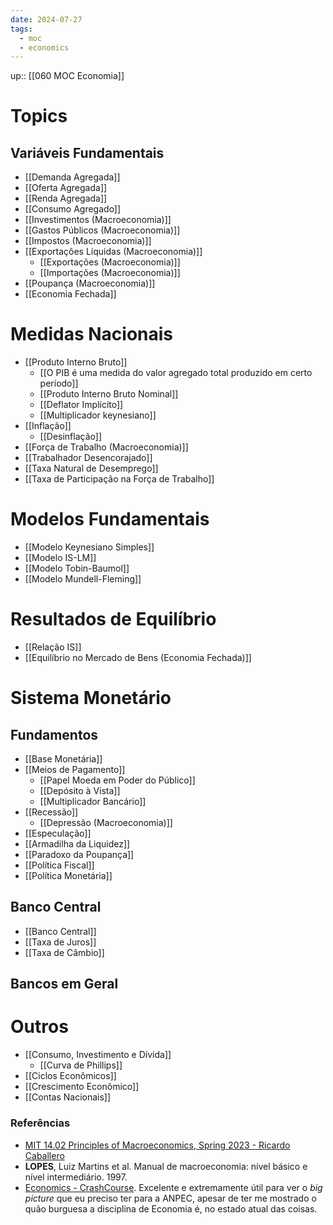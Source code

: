 ```yaml
---
date: 2024-07-27
tags:
  - moc
  - economics
---
```

up:: [[060 MOC Economia]]

# Topics
## Variáveis Fundamentais
- [[Demanda Agregada]]
- [[Oferta Agregada]]
- [[Renda Agregada]]
- [[Consumo Agregado]]
- [[Investimentos (Macroeconomia)]]
- [[Gastos Públicos (Macroeconomia)]]
- [[Impostos (Macroeconomia)]]
- [[Exportações Líquidas (Macroeconomia)]]
	- [[Exportações (Macroeconomia)]]
	- [[Importações (Macroeconomia)]]
- [[Poupança (Macroeconomia)]]
- [[Economia Fechada]]

# Medidas Nacionais
- [[Produto Interno Bruto]]
	- [[O PIB é uma medida do valor agregado total produzido em certo período]]
	- [[Produto Interno Bruto Nominal]]
	- [[Deflator Implícito]]
	- [[Multiplicador keynesiano]]
- [[Inflação]]
	- [[Desinflação]]
- [[Força de Trabalho (Macroeconomia)]]
- [[Trabalhador Desencorajado]]
- [[Taxa Natural de Desemprego]]
- [[Taxa de Participação na Força de Trabalho]]

# Modelos Fundamentais
- [[Modelo Keynesiano Simples]]
- [[Modelo IS-LM]]
- [[Modelo Tobin-Baumol]]
- [[Modelo Mundell-Fleming]]

# Resultados de Equilíbrio
- [[Relação IS]]
- [[Equilíbrio no Mercado de Bens (Economia Fechada)]]

# Sistema Monetário
## Fundamentos
- [[Base Monetária]]
- [[Meios de Pagamento]]
	- [[Papel Moeda em Poder do Público]]
	- [[Depósito à Vista]]
	- [[Multiplicador Bancário]]
- [[Recessão]]
	- [[Depressão (Macroeconomia)]]
- [[Especulação]]
- [[Armadilha da Liquidez]]
- [[Paradoxo da Poupança]]
- [[Política Fiscal]]
- [[Política Monetária]]
## Banco Central
- [[Banco Central]]
- [[Taxa de Juros]]
- [[Taxa de Câmbio]]
## Bancos em Geral

# Outros
- [[Consumo, Investimento e Dívida]]
	- [[Curva de Phillips]]
- [[Ciclos Econômicos]]
- [[Crescimento Econômico]]
- [[Contas Nacionais]]

### Referências
- [MIT 14.02 Principles of Macroeconomics, Spring 2023 - Ricardo Caballero](https://www.youtube.com/playlist?list=PLUl4u3cNGP62EXoZ4B3_Ob7lRRwpGQxkb)
- **LOPES**, Luiz Martins et al. Manual de macroeconomia: nível básico e nível intermediário. 1997.
- [Economics - CrashCourse](https://www.youtube.com/playlist?list=PL8dPuuaLjXtPNZwz5_o_5uirJ8gQXnhEO). Excelente e extremamente útil para ver o *big picture* que eu preciso ter para a ANPEC, apesar de ter me mostrado o quão burguesa a disciplina de Economia é, no estado atual das coisas.
